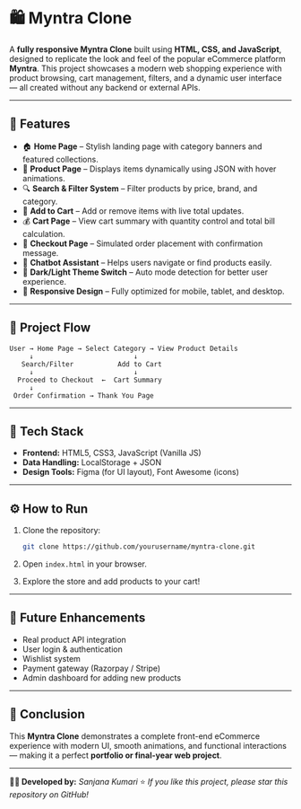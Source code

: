 # 🛍️ Myntra Clone

A **fully responsive Myntra Clone** built using **HTML, CSS, and JavaScript**, designed to replicate the look and feel of the popular eCommerce platform **Myntra**.
This project showcases a modern web shopping experience with product browsing, cart management, filters, and a dynamic user interface — all created without any backend or external APIs.

---

## 🚀 Features

* 🏠 **Home Page** – Stylish landing page with category banners and featured collections.
* 👗 **Product Page** – Displays items dynamically using JSON with hover animations.
* 🔍 **Search & Filter System** – Filter products by price, brand, and category.
* 🛒 **Add to Cart** – Add or remove items with live total updates.
* 💰 **Cart Page** – View cart summary with quantity control and total bill calculation.
* 🧾 **Checkout Page** – Simulated order placement with confirmation message.
* 💬 **Chatbot Assistant** – Helps users navigate or find products easily.
* 🌙 **Dark/Light Theme Switch** – Auto mode detection for better user experience.
* 📱 **Responsive Design** – Fully optimized for mobile, tablet, and desktop.

---

## 🧠 Project Flow

```
User → Home Page → Select Category → View Product Details
     ↓                         ↓
   Search/Filter           Add to Cart
     ↓                         ↓
  Proceed to Checkout  ←  Cart Summary
     ↓
 Order Confirmation → Thank You Page
```

---

## 🧩 Tech Stack

* **Frontend:** HTML5, CSS3, JavaScript (Vanilla JS)
* **Data Handling:** LocalStorage + JSON
* **Design Tools:** Figma (for UI layout), Font Awesome (icons)

---

## ⚙️ How to Run

1. Clone the repository:

   ```bash
   git clone https://github.com/yourusername/myntra-clone.git
   ```
2. Open `index.html` in your browser.
3. Explore the store and add products to your cart!

---

## 🎯 Future Enhancements

* Real product API integration
* User login & authentication
* Wishlist system
* Payment gateway (Razorpay / Stripe)
* Admin dashboard for adding new products

---

## 🏁 Conclusion

This **Myntra Clone** demonstrates a complete front-end eCommerce experience with modern UI, smooth animations, and functional interactions — making it a perfect **portfolio or final-year web project**.

---

**👩‍💻 Developed by:** *Sanjana Kumari*
⭐ *If you like this project, please star this repository on GitHub!*

